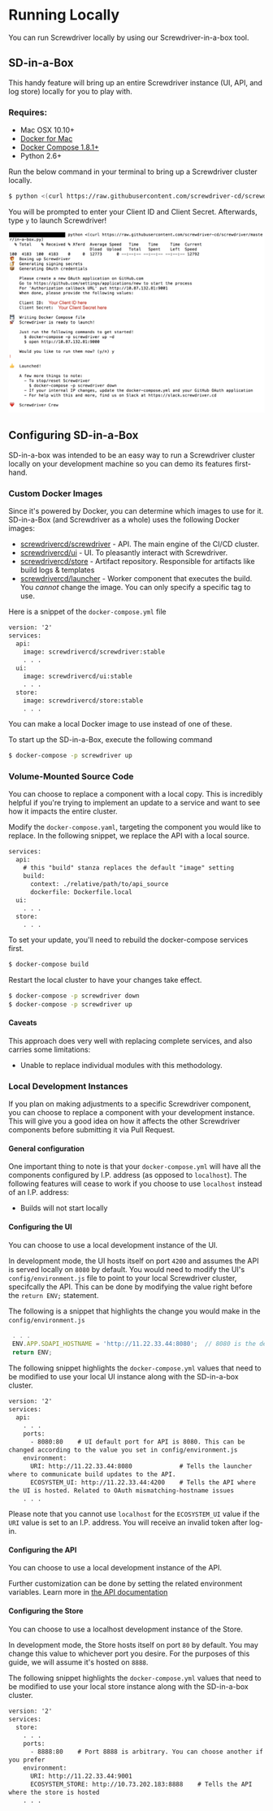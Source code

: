 # Running Locally
You can run Screwdriver locally by using our Screwdriver-in-a-box tool.

## SD-in-a-Box
This handy feature will bring up an entire Screwdriver instance (UI, API, and log store) locally for you to play with.

### Requires:
 - Mac OSX 10.10+
 - [Docker for Mac][docker]
 - [Docker Compose 1.8.1+][docker-compose]
 - Python 2.6+

Run the below command in your terminal to bring up a Screwdriver cluster locally.

```bash
$ python <(curl https://raw.githubusercontent.com/screwdriver-cd/screwdriver/master/in-a-box.py)
```

You will be prompted to enter your Client ID and Client Secret. Afterwards, type `y` to launch Screwdriver!

![SD-in-a-box](assets/sd-in-a-box.png)

[docker]: https://www.docker.com/products/docker
[docker-compose]: https://www.docker.com/products/docker-compose

## Configuring SD-in-a-Box

SD-in-a-box was intended to be an easy way to run a Screwdriver cluster locally on your development machine so you can demo its features first-hand.

### Custom Docker Images

Since it's powered by Docker, you can determine which images to use for it. SD-in-a-Box (and Screwdriver as a whole) uses the following Docker images:

* [screwdrivercd/screwdriver](https://hub.docker.com/r/screwdrivercd/screwdriver) - API. The main engine of the CI/CD cluster.
* [screwdrivercd/ui](https://hub.docker.com/r/screwdrivercd/ui) - UI. To pleasantly interact with Screwdriver.
* [screwdrivercd/store](https://hub.docker.com/r/screwdrivercd/store) - Artifact repository. Responsible for artifacts like build logs & templates
* [screwdrivercd/launcher](https://hub.docker.com/r/screwdrivercd/launcher/tags/) - Worker component that executes the build. You *cannot* change the image. You can only specify a specific tag to use.

Here is a snippet of the `docker-compose.yml` file

```
version: '2'
services:
  api:
    image: screwdrivercd/screwdriver:stable
    . . .
  ui:
    image: screwdrivercd/ui:stable
    . . .
  store:
    image: screwdrivercd/store:stable
    . . .
```

You can make a local Docker image to use instead of one of these.

To start up the SD-in-a-Box, execute the following command

```bash
$ docker-compose -p screwdriver up
```

### Volume-Mounted Source Code

You can choose to replace a component with a local copy. This is incredibly helpful if you're trying to implement an update to a service and want to see how it impacts the entire cluster.

Modify the `docker-compose.yaml`, targeting the component you would like to replace. In the following snippet, we replace the API with a local source.

```
services:
  api:
    # this "build" stanza replaces the default "image" setting
    build:
      context: ./relative/path/to/api_source
      dockerfile: Dockerfile.local
  ui:
    . . .
  store:
    . . .
```

To set your update, you'll need to rebuild the docker-compose services first.

```bash
$ docker-compose build
```

Restart the local cluster to have your changes take effect.

```bash
$ docker-compose -p screwdriver down
$ docker-compose -p screwdriver up
```

#### Caveats

This approach does very well with replacing complete services, and also carries some limitations:

* Unable to replace individual modules with this methodology.

### Local Development Instances

If you plan on making adjustments to a specific Screwdriver component, you can choose to replace a component with your development instance. This will give you a good idea on how it affects the other Screwdriver components before submitting it via Pull Request.

#### General configuration

One important thing to note is that your `docker-compose.yml` will have all the components configured by I.P. address (as opposed to `localhost`). The following features will cease to work if you choose to use `localhost` instead of an I.P. address:

* Builds will not start locally

#### Configuring the UI

You can choose to use a local development instance of the UI.

In development mode, the UI hosts itself on port `4200` and assumes the API is served locally on `8080` by default. You would need to modify the UI's `config/environment.js` file to point to your local Screwdriver cluster, specifcally the API. This can be done by modifying the value right before the `return ENV;` statement.

The following is a snippet that highlights the change you would make in the `config/environment.js`

```js
 . . .
 ENV.APP.SDAPI_HOSTNAME = 'http://11.22.33.44:8080';  // 8080 is the default. You can also change this
 return ENV;
```

The following snippet highlights the `docker-compose.yml` values that need to be modified to use your local UI instance along with the SD-in-a-box cluster.

```
version: '2'
services:
  api:
    . . .
    ports:
      - 8080:80    # UI default port for API is 8080. This can be changed according to the value you set in config/environment.js
    environment:
      URI: http://11.22.33.44:8080             # Tells the launcher where to communicate build updates to the API.
      ECOSYSTEM_UI: http://11.22.33.44:4200    # Tells the API where the UI is hosted. Related to OAuth mismatching-hostname issues
    . . .
```

Please note that you cannot use `localhost` for the `ECOSYSTEM_UI` value if the `URI` value is set to an I.P. address. You will receive an invalid token after log-in.

#### Configuring the API

You can choose to use a local development instance of the API.

Further customization can be done by setting the related environment variables. Learn more in [the API documentation](https://github.com/screwdriver-cd/screwdriver#environment)


#### Configuring the Store

You can choose to use a localhost development instance of the Store.

In development mode, the Store hosts itself on port `80` by default. You may change this value to whichever port you desire. For the purposes of this guide, we will assume it's hosted on `8888`.

The following snippet highlights the `docker-compose.yml` values that need to be modified to use your local store instance along with the SD-in-a-box cluster.

```
version: '2'
services:
  store:
    . . .
    ports:
      - 8888:80    # Port 8888 is arbitrary. You can choose another if you prefer
    environment:
      URI: http://11.22.33.44:9001
      ECOSYSTEM_STORE: http://10.73.202.183:8888    # Tells the API where the store is hosted
    . . .
```
